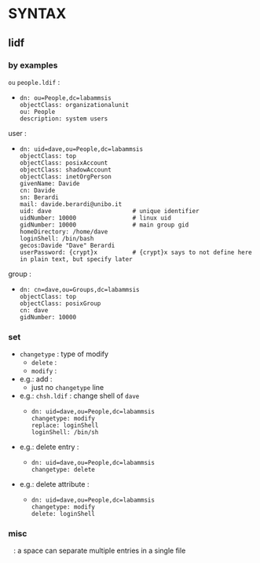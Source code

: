 # SYNTAX

## lidf

### by examples

`ou` `people.ldif` :
*	```
	dn: ou=People,dc=labammsis
	objectClass: organizationalunit
	ou: People
	description: system users
	```

user :
*	```
	dn: uid=dave,ou=People,dc=labammsis
	objectClass: top
	objectClass: posixAccount
	objectClass: shadowAccount
	objectClass: inetOrgPerson
	givenName: Davide
	cn: Davide
	sn: Berardi
	mail: davide.berardi@unibo.it
	uid: dave						# unique identifier
	uidNumber: 10000				# linux uid
	gidNumber: 10000				# main group gid
	homeDirectory: /home/dave
	loginShell: /bin/bash
	gecos:Davide "Dave" Berardi
	userPassword: {crypt}x			# {crypt}x says to not define here in plain text, but specify later
	```

group :
*	```
	dn: cn=dave,ou=Groups,dc=labammsis
	objectClass: top
	objectClass: posixGroup
	cn: dave
	gidNumber: 10000
	```

### set
*	`changetype` : type of modify
	*	`delete` :
	*	`modify` : 
*	e.g.: add :
	*	just no `changetype` line
*	e.g.: `chsh.ldif` : change shell of `dave`
	*	```ldif
		dn: uid=dave,ou=People,dc=labammsis
		changetype: modify
		replace: loginShell
		loginShell: /bin/sh
		```
*	e.g.: delete entry :
	*	```ldif
		dn: uid=dave,ou=People,dc=labammsis
		changetype: delete
		```
*	e.g.: delete attribute :
	*	```ldif
		dn: uid=dave,ou=People,dc=labammsis
		changetype: modify
		delete: loginShell
		```


### misc

` ` : a space can separate multiple entries in a single file  
